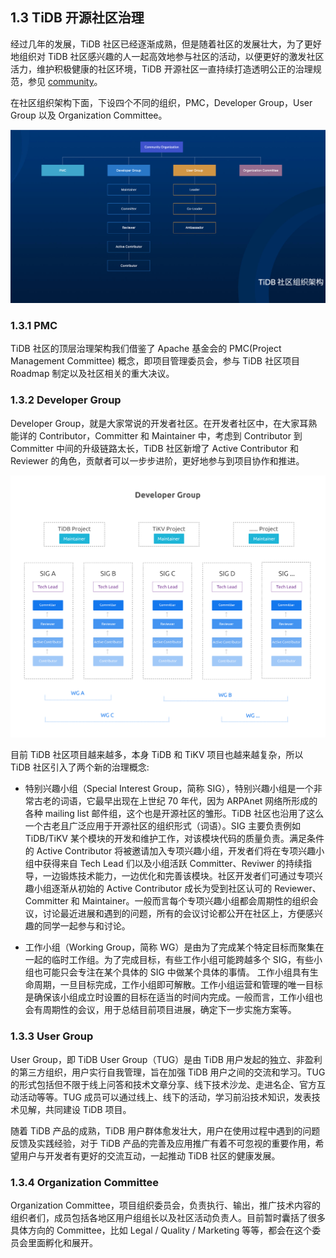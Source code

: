 ## 1.3 TiDB 开源社区治理

经过几年的发展，TiDB 社区已经逐渐成熟，但是随着社区的发展壮大，为了更好地组织对 TiDB 社区感兴趣的人一起高效地参与社区的活动，以便更好的激发社区活力，维护积极健康的社区环境，TiDB 开源社区一直持续打造透明公正的治理规范，参见 [community](https://github.com/pingcap/community)。

在社区组织架构下面，下设四个不同的组织，PMC，Developer Group，User Group 以及 Organization Committee。

![1.png](/res/session5/chapter1/community-governance/1.png)

### 1.3.1 PMC

TiDB 社区的顶层治理架构我们借鉴了 Apache 基金会的 PMC(Project Management Committee) 概念，即项目管理委员会，参与 TiDB 社区项目 Roadmap 制定以及社区相关的重大决议。

### 1.3.2 Developer Group

Developer Group，就是大家常说的开发者社区。在开发者社区中，在大家耳熟能详的 Contributor，Committer 和 Maintainer 中，考虑到 Contributor 到 Committer 中间的升级链路太长，TiDB 社区新增了 Active Contributor 和 Reviewer 的角色，贡献者可以一步步进阶，更好地参与到项目协作和推进。

![2.png](/res/session5/chapter1/community-governance/2.png)

目前 TiDB 社区项目越来越多，本身 TiDB 和 TiKV 项目也越来越复杂，所以 TiDB 社区引入了两个新的治理概念:

* 特别兴趣小组（Special Interest Group，简称 SIG），特别兴趣小组是一个非常古老的词语，它最早出现在上世纪 70 年代，因为 ARPAnet 网络所形成的各种 mailing list 邮件组，这个也是开源社区的雏形。TiDB 社区也沿用了这么一个古老且广泛应用于开源社区的组织形式（词语）。SIG 主要负责例如 TiDB/TiKV 某个模块的开发和维护工作，对该模块代码的质量负责。满足条件的 Active Contributor 将被邀请加入专项兴趣小组，开发者们将在专项兴趣小组中获得来自 Tech Lead 们以及小组活跃 Committer、Reviwer 的持续指导，一边锻炼技术能力，一边优化和完善该模块。社区开发者们可通过专项兴趣小组逐渐从初始的 Active Contributor 成长为受到社区认可的 Reviewer、Committer 和 Maintainer。一般而言每个专项兴趣小组都会周期性的组织会议，讨论最近进展和遇到的问题，所有的会议讨论都公开在社区上，方便感兴趣的同学一起参与和讨论。

* 工作小组（Working Group，简称 WG）是由为了完成某个特定目标而聚集在一起的临时工作组。为了完成目标，有些工作小组可能跨越多个 SIG，有些小组也可能只会专注在某个具体的 SIG 中做某个具体的事情。
工作小组具有生命周期，一旦目标完成，工作小组即可解散。工作小组运营和管理的唯一目标是确保该小组成立时设置的目标在适当的时间内完成。一般而言，工作小组也会有周期性的会议，用于总结目前项目进展，确定下一步实施方案等。

### 1.3.3 User Group

User Group，即 TiDB User Group（TUG）是由 TiDB 用户发起的独立、非盈利的第三方组织，用户实行自我管理，旨在加强 TiDB 用户之间的交流和学习。TUG 的形式包括但不限于线上问答和技术文章分享、线下技术沙龙、走进名企、官方互动活动等等。TUG 成员可以通过线上、线下的活动，学习前沿技术知识，发表技术见解，共同建设 TiDB 项目。

随着 TiDB 产品的成熟，TiDB 用户群体愈发壮大，用户在使用过程中遇到的问题反馈及实践经验，对于 TiDB 产品的完善及应用推广有着不可忽视的重要作用，希望用户与开发者有更好的交流互动，一起推动 TiDB 社区的健康发展。

### 1.3.4 Organization Committee

Organization Committee，项目组织委员会，负责执行、输出，推广技术内容的组织者们，成员包括各地区用户组组长以及社区活动负责人。目前暂时囊括了很多具体方向的 Committee，比如 Legal / Quality / Marketing 等等，都会在这个委员会里面孵化和展开。
